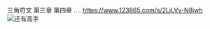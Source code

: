 三角符文 第三章 第四章 ....
https://www.123865.com/s/2LjLVv-N8iwh
![还有高手](https://i0.hdslb.com/bfs/new_dyn/817de1fcb98f45b7fe2cf9cbfec631ee3546384747727225.jpg)